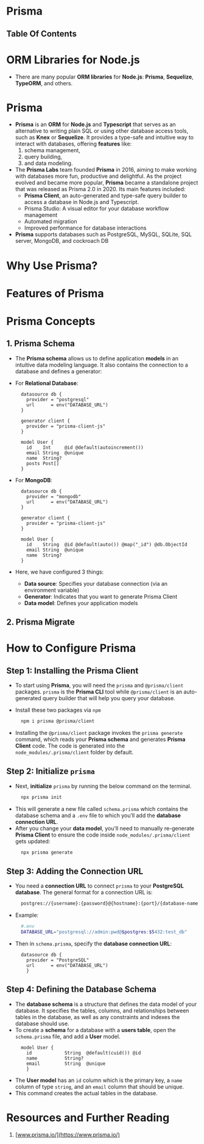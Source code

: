 # Prisma

## Table Of Contents

# ORM Libraries for Node.js

- There are many popular **ORM libraries** for **Node.js**: **Prisma**, **Sequelize**, **TypeORM**, and others.

# Prisma

- **Prisma** is an **ORM** for **Node.js** and **Typescript** that serves as an alternative to writing plain SQL or using other database access tools, such as **Knex** or **Sequelize**. It provides a type-safe and intuitive way to interact with databases, offering **features** like:
  1.  schema management,
  2.  query building,
  3.  and data modeling.
- The **Prisma Labs** team founded **Prisma** in 2016, aiming to make working with databases more fun, productive and delightful. As the project evolved and became more popular, **Prisma** became a standalone project that was released as Prisma 2.0 in 2020. Its main features included:
  - **Prisma Client**, an auto-generated and type-safe query builder to access a database in Node.js and Typescript.
  - Prisma Studio: A visual editor for your database workflow management
  - Automated migration
  - Improved performance for database interactions
- **Prisma** supports databases such as PostgreSQL, MySQL, SQLite, SQL server, MongoDB, and cockroach DB

# Why Use Prisma?

# Features of Prisma

# Prisma Concepts

## 1. Prisma Schema

- The **Prisma schema** allows us to define application **models** in an intuitive data modeling language. It also contains the connection to a database and defines a generator:
- For **Relational Database**:

  ```prisma
    datasource db {
      provider = "postgresql"
      url      = env("DATABASE_URL")
    }

    generator client {
      provider = "prisma-client-js"
    }

    model User {
      id    Int     @id @default(autoincrement())
      email String  @unique
      name  String?
      posts Post[]
    }
  ```

- For **MongoDB**:

  ```prisma
    datasource db {
      provider = "mongodb"
      url      = env("DATABASE_URL")
    }

    generator client {
      provider = "prisma-client-js"
    }

    model User {
      id    String  @id @default(auto()) @map("_id") @db.ObjectId
      email String  @unique
      name  String?
    }
  ```

- Here, we have configured 3 things:
  - **Data source**: Specifies your database connection (via an environment variable)
  - **Generator**: Indicates that you want to generate Prisma Client
  - **Data model**: Defines your application models

## 2. Prisma Migrate

# How to Configure Prisma

## Step 1: Installing the Prisma Client

- To start using **Prisma**, you will need the `prisma` and `@prisma/client` packages. `prisma` is the **Prisma CLI** tool while `@prisma/client` is an auto-generated query builder that will help you query your database.
- Install these two packages via `npm`

  ```sh
    npm i prisma @prisma/client
  ```

- Installing the `@prisma/client` package invokes the `prisma generate` command, which reads your **Prisma schema** and generates **Prisma Client** code. The code is generated into the `node_modules/.prisma/client` folder by default.

## Step 2: Initialize `prisma`

- Next, **initialize** `prisma` by running the below command on the terminal.
  ```sh
    npx prisma init
  ```
- This will generate a new file called `schema.prisma` which contains the database schema and a `.env` file to which you’ll add the **database connection URL**.
- After you change your **data model**, you'll need to manually re-generate **Prisma Client** to ensure the code inside `node_modules/.prisma/client` gets updated:
  ```sh
    npx prisma generate
  ```

## Step 3: Adding the Connection URL

- You need a **connection URL** to connect `prisma` to your **PostgreSQL database**. The general format for a connection URL is:
  ```sh
    postgres://{username}:{password}@{hostname}:{port}/{database-name}
  ```
- Example:
  ```sh
    #.env
    DATABASE_URL="postgresql://admin:pwd@$postgres:$5432:test_db"
  ```
- Then in `schema.prisma`, specify the **database connection URL**:

  ```prisma
    datasource db {
      provider = "PostgreSQL"
      url      = env("DATABASE_URL")
      }
  ```

## Step 4: Defining the Database Schema

- The **database schema** is a structure that defines the data model of your database. It specifies the tables, columns, and relationships between tables in the database, as well as any constraints and indexes the database should use.
- To create a **schema** for a database with a **users table**, open the `schema.prisma` file, and add a **User** model.
  ```prisma
    model User {
      id            String  @default(cuid()) @id
      name          String?
      email         String  @unique
      }
  ```
- The **User model** has an `id` column which is the primary key, a `name` column of type `string`, and an `email` column that should be unique.
- This command creates the actual tables in the database.

# Resources and Further Reading

1. [www.prisma.io/](https://www.prisma.io/)
